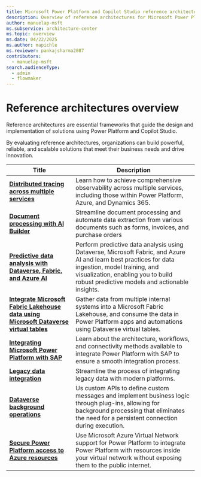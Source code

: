 ```yaml
---
title: Microsoft Power Platform and Copilot Studio reference architectures overview
description: Overview of reference architectures for Microsoft Power Platform and Copilot Studio
author: manuelap-msft
ms.subservice: architecture-center
ms.topic: overview
ms.date: 04/22/2025
ms.author: mapichle
ms.reviewer: pankajsharma2087
contributors: 
  - manuelap-msft
search.audienceType: 
  - admin
  - flowmaker
---
```


# Reference architectures overview

Reference architectures are essential frameworks that guide the design and implementation of solutions using Power Platform and Copilot Studio.

By evaluating reference architectures, organizations can build powerful, reliable, and scalable solutions that meet their business needs and drive innovation.

| Title | Description |
| --- | --- |
| **[Distributed tracing across multiple services](distributed-tracing.md)** | Learn how to achieve comprehensive observability across multiple services, including those within Power Platform, Azure, and Dynamics 365. |
| **[Document processing with AI Builder](ai-document-processing.md)** | Streamline document processing and automate data extraction from various documents such as forms, invoices, and purchase orders |
| **[Predictive data analysis with Dataverse, Fabric, and Azure AI](ai-predictive-data-analysis.md)** | Perform predictive data analysis using Dataverse, Microsoft Fabric, and Azure AI and learn best practices for data ingestion, model training, and visualization, enabling you to build robust predictive models and actionable insights. |
| **[​Integrate Microsoft Fabric Lakehouse data using Microsoft Dataverse virtual tables](app-integrate-lakehouse.md)** | Gather data from multiple internal systems into a Microsoft Fabric Lakehouse, and consume the data in Power Platform apps and automations using Dataverse virtual tables. |
| **[Integrating Microsoft Power Platform with SAP](arch-pattern-sap.md)** | Learn about the architecture, workflows, and connectivity methods available to integrate Power Platform with SAP to ensure a smooth integration process. |
| **[Legacy data integration](../reference-architectures/app-legacy-data-integration.md)** | Streamline the process of integrating legacy data with modern platforms. |
| **[Dataverse background operations](dataverse-background-operations.md)** | Us custom APIs to define custom messages and implement business logic through plug-ins, allowing for background processing that eliminates the need for a persistent connection during execution. |
| **[Secure Power Platform access to Azure resources](secure-access-azure-resources.md)** | Use Microsoft Azure Virtual Network support for Power Platform to integrate Power Platform with resources inside your virtual network without exposing them to the public internet. |
